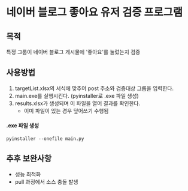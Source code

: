 # 네이버 블로그 좋아요 유저 검증 프로그램
## 목적
특정 그룹이 네이버 블로그 게시물에 '좋아요'를 눌렀는지 검증
## 사용방법
1. targetList.xlsx의 서식에 맞추어 post 주소와 검증대상 그룹을 입력한다.
2. main.exe를 실행시킨다. (pyinstaller로 .exe 파일 생성)
3. results.xlsx가 생성되며 이 파일을 열어 결과를 확인한다.
    + 이미 파일이 있는 경우 덮어쓰기 수행됨
#### .exe 파일 생성
```
pyinstaller --onefile main.py
```
## 추후 보완사항
+ 성능 최적화
+ pull 과정에서 소스 충돌 발생
